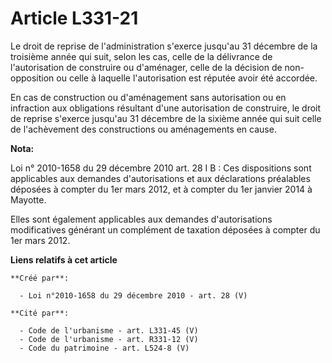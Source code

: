 # Article L331-21

Le droit de reprise de l'administration s'exerce jusqu'au 31 décembre de la troisième année qui suit, selon les cas, celle de
la délivrance de l'autorisation de construire ou d'aménager, celle de la décision de non-opposition ou celle à laquelle
l'autorisation est réputée avoir été accordée. 

En cas de construction ou d'aménagement sans autorisation ou en infraction aux obligations résultant d'une autorisation de
construire, le droit de reprise s'exerce jusqu'au 31 décembre de la sixième année qui suit celle de l'achèvement des
constructions ou aménagements en cause.

**Nota:**

Loi n° 2010-1658 du 29 décembre 2010 art. 28 I B : Ces dispositions sont applicables aux demandes d'autorisations et aux
déclarations préalables déposées à compter du 1er mars 2012, et à compter du 1er janvier 2014 à Mayotte. 

Elles sont également applicables aux demandes d'autorisations modificatives générant un complément de taxation déposées à
compter du 1er mars 2012.

**Liens relatifs à cet article**

	**Créé par**:

	  - Loi n°2010-1658 du 29 décembre 2010 - art. 28 (V)

	**Cité par**:

	  - Code de l'urbanisme - art. L331-45 (V)
	  - Code de l'urbanisme - art. R331-12 (V)
	  - Code du patrimoine - art. L524-8 (V)
